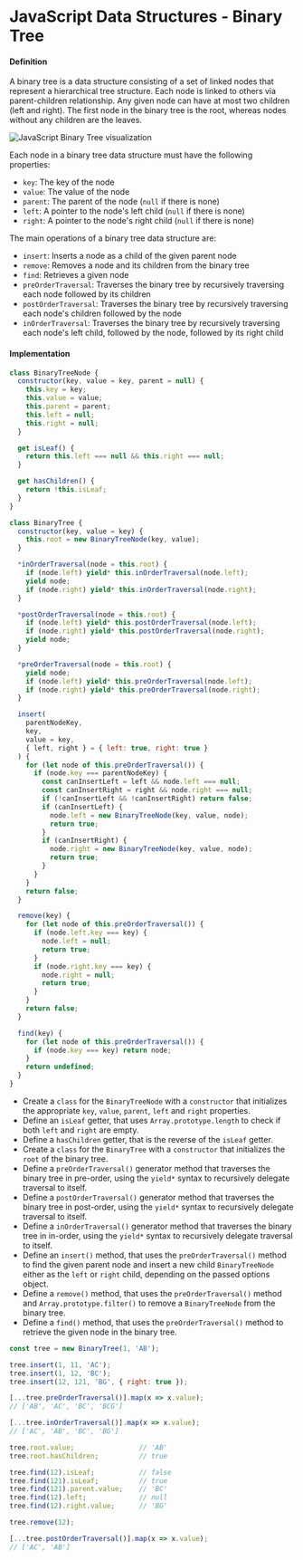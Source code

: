 # JavaScript Data Structures - Binary Tree

#### Definition

A binary tree is a data structure consisting of a set of linked nodes that represent a hierarchical tree structure. Each node is linked to others via parent-children relationship. Any given node can have at most two children (left and right). The first node in the binary tree is the root, whereas nodes without any children are the leaves.

![JavaScript Binary Tree visualization](https://github.com/mindulle/Documents/blob/main/Snippets/javascript/data-structures/illustrations/ds-binary-tree.png)

Each node in a binary tree data structure must have the following properties:

* `key`: The key of the node
* `value`: The value of the node
* `parent`: The parent of the node (`null` if there is none)
* `left`: A pointer to the node's left child (`null` if there is none)
* `right`: A pointer to the node's right child (`null` if there is none)

The main operations of a binary tree data structure are:

* `insert`: Inserts a node as a child of the given parent node
* `remove`: Removes a node and its children from the binary tree
* `find`: Retrieves a given node
* `preOrderTraversal`: Traverses the binary tree by recursively traversing each node followed by its children
* `postOrderTraversal`: Traverses the binary tree by recursively traversing each node's children followed by the node
* `inOrderTraversal`: Traverses the binary tree by recursively traversing each node's left child, followed by the node, followed by its right child

#### Implementation

```js
class BinaryTreeNode {
  constructor(key, value = key, parent = null) {
    this.key = key;
    this.value = value;
    this.parent = parent;
    this.left = null;
    this.right = null;
  }

  get isLeaf() {
    return this.left === null && this.right === null;
  }

  get hasChildren() {
    return !this.isLeaf;
  }
}

class BinaryTree {
  constructor(key, value = key) {
    this.root = new BinaryTreeNode(key, value);
  }

  *inOrderTraversal(node = this.root) {
    if (node.left) yield* this.inOrderTraversal(node.left);
    yield node;
    if (node.right) yield* this.inOrderTraversal(node.right);
  }

  *postOrderTraversal(node = this.root) {
    if (node.left) yield* this.postOrderTraversal(node.left);
    if (node.right) yield* this.postOrderTraversal(node.right);
    yield node;
  }

  *preOrderTraversal(node = this.root) {
    yield node;
    if (node.left) yield* this.preOrderTraversal(node.left);
    if (node.right) yield* this.preOrderTraversal(node.right);
  }

  insert(
    parentNodeKey,
    key,
    value = key,
    { left, right } = { left: true, right: true }
  ) {
    for (let node of this.preOrderTraversal()) {
      if (node.key === parentNodeKey) {
        const canInsertLeft = left && node.left === null;
        const canInsertRight = right && node.right === null;
        if (!canInsertLeft && !canInsertRight) return false;
        if (canInsertLeft) {
          node.left = new BinaryTreeNode(key, value, node);
          return true;
        }
        if (canInsertRight) {
          node.right = new BinaryTreeNode(key, value, node);
          return true;
        }
      }
    }
    return false;
  }

  remove(key) {
    for (let node of this.preOrderTraversal()) {
      if (node.left.key === key) {
        node.left = null;
        return true;
      }
      if (node.right.key === key) {
        node.right = null;
        return true;
      }
    }
    return false;
  }

  find(key) {
    for (let node of this.preOrderTraversal()) {
      if (node.key === key) return node;
    }
    return undefined;
  }
}
```

* Create a `class` for the `BinaryTreeNode` with a `constructor` that initializes the appropriate `key`, `value`, `parent`, `left` and `right` properties.
* Define an `isLeaf` getter, that uses `Array.prototype.length` to check if both `left` and `right` are empty.
* Define a `hasChildren` getter, that is the reverse of the `isLeaf` getter.
* Create a `class` for the `BinaryTree` with a `constructor` that initializes the `root` of the binary tree.
* Define a `preOrderTraversal()` generator method that traverses the binary tree in pre-order, using the `yield*` syntax to recursively delegate traversal to itself.
* Define a `postOrderTraversal()` generator method that traverses the binary tree in post-order, using the `yield*` syntax to recursively delegate traversal to itself.
* Define a `inOrderTraversal()` generator method that traverses the binary tree in in-order, using the `yield*` syntax to recursively delegate traversal to itself.
* Define an `insert()` method, that uses the `preOrderTraversal()` method to find the given parent node and insert a new child `BinaryTreeNode` either as the `left` or `right` child, depending on the passed options object.
* Define a `remove()` method, that uses the `preOrderTraversal()` method and `Array.prototype.filter()` to remove a `BinaryTreeNode` from the binary tree.
* Define a `find()` method, that uses the `preOrderTraversal()` method to retrieve the given node in the binary tree.

```js
const tree = new BinaryTree(1, 'AB');

tree.insert(1, 11, 'AC');
tree.insert(1, 12, 'BC');
tree.insert(12, 121, 'BG', { right: true });

[...tree.preOrderTraversal()].map(x => x.value);
// ['AB', 'AC', 'BC', 'BCG']

[...tree.inOrderTraversal()].map(x => x.value);
// ['AC', 'AB', 'BC', 'BG']

tree.root.value;                // 'AB'
tree.root.hasChildren;          // true

tree.find(12).isLeaf;           // false
tree.find(121).isLeaf;          // true
tree.find(121).parent.value;    // 'BC'
tree.find(12).left;             // null
tree.find(12).right.value;      // 'BG'

tree.remove(12);

[...tree.postOrderTraversal()].map(x => x.value);
// ['AC', 'AB']
```
